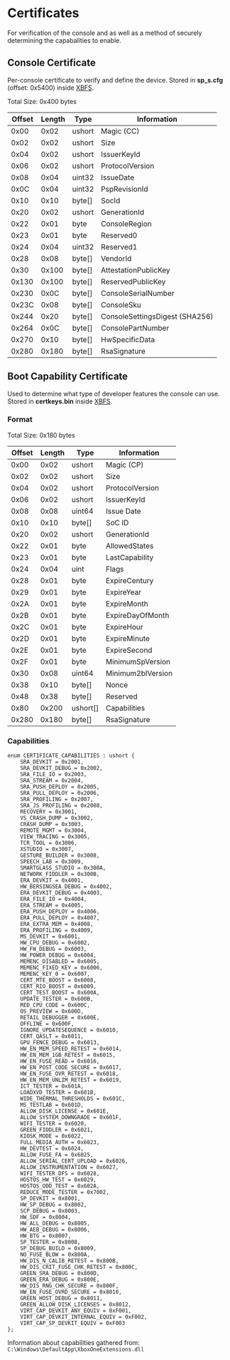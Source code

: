<!-- TITLE: Certificates -->
<!-- SUBTITLE: A quick summary of Certificates -->

# Certificates
For verification of the console and as well as a method of securely
determining the capabalities to enable.

## Console Certificate

Per-console certificate to verify and define the device. Stored in
**sp_s.cfg** (offset: 0x5400) inside [XBFS](../xbox-boot-file-system).

Total Size: 0x400 bytes

| Offset | Length | Type     | Information                    |
| ------ | ------ | -------- | ------------------------------ |
| 0x00   | 0x02   | ushort   | Magic (CC)                     |
| 0x02   | 0x02   | ushort   | Size                           |
| 0x04   | 0x02   | ushort   | IssuerKeyId                    |
| 0x06   | 0x02   | ushort   | ProtocolVersion                |
| 0x08   | 0x04   | uint32   | IssueDate                      |
| 0x0C   | 0x04   | uint32   | PspRevisionId                  |
| 0x10   | 0x10   | byte\[\] | SocId                          |
| 0x20   | 0x02   | ushort   | GenerationId                   |
| 0x22   | 0x01   | byte     | ConsoleRegion                  |
| 0x23   | 0x01   | byte     | Reserved0                      |
| 0x24   | 0x04   | uint32   | Reserved1                      |
| 0x28   | 0x08   | byte\[\] | VendorId                       |
| 0x30   | 0x100  | byte\[\] | AttestationPublicKey           |
| 0x130  | 0x100  | byte\[\] | ReservedPublicKey              |
| 0x230  | 0x0C   | byte\[\] | ConsoleSerialNumber            |
| 0x23C  | 0x08   | byte\[\] | ConsoleSku                     |
| 0x244  | 0x20   | byte\[\] | ConsoleSettingsDigest (SHA256) |
| 0x264  | 0x0C   | byte\[\] | ConsolePartNumber              |
| 0x270  | 0x10   | byte\[\] | HwSpecificData                 |
| 0x280  | 0x180  | byte\[\] | RsaSignature                   |

## Boot Capability Certificate

Used to determine what type of developer features the console can use.
Stored in **certkeys.bin** inside [XBFS](../xbox-boot-file-system).

### Format
Total Size: 0x180 bytes

| Offset | Length | Type       | Information       |
| ------ | ------ | ---------- | ----------------- |
| 0x00   | 0x02   | ushort     | Magic (CP)        |
| 0x02   | 0x02   | ushort     | Size              |
| 0x04   | 0x02   | ushort     | ProtocolVersion   |
| 0x06   | 0x02   | ushort     | IssuerKeyId       |
| 0x08   | 0x08   | uint64     | Issue Date        |
| 0x10   | 0x10   | byte\[\]   | SoC ID            |
| 0x20   | 0x02   | ushort     | GenerationId      |
| 0x22   | 0x01   | byte       | AllowedStates     |
| 0x23   | 0x01   | byte       | LastCapability    |
| 0x24   | 0x04   | uint       | Flags             |
| 0x28   | 0x01   | byte       | ExpireCentury     |
| 0x29   | 0x01   | byte       | ExpireYear        |
| 0x2A   | 0x01   | byte       | ExpireMonth       |
| 0x2B   | 0x01   | byte       | ExpireDayOfMonth  |
| 0x2C   | 0x01   | byte       | ExpireHour        |
| 0x2D   | 0x01   | byte       | ExpireMinute      |
| 0x2E   | 0x01   | byte       | ExpireSecond      |
| 0x2F   | 0x01   | byte       | MinimumSpVersion  |
| 0x30   | 0x08   | uint64     | Minimum2blVersion |
| 0x38   | 0x10   | byte\[\]   | Nonce             |
| 0x48   | 0x38   | byte\[\]   | Reserved          |
| 0x80   | 0x200  | ushort\[\] | Capabilities      |
| 0x280  | 0x180  | byte\[\]   | RsaSignature      |

### Capabilities
```
enum CERTIFICATE_CAPABILITIES : ushort {
    SRA_DEVKIT = 0x2001,
    SRA_DEVKIT_DEBUG = 0x2002,
    SRA_FILE_IO = 0x2003,
    SRA_STREAM = 0x2004,
    SRA_PUSH_DEPLOY = 0x2005,
    SRA_PULL_DEPLOY = 0x2006,
    SRA_PROFILING = 0x2007,
    SRA_JS_PROFILING = 0x2008,
    RECOVERY = 0x3001,
    VS_CRASH_DUMP = 0x3002,
    CRASH_DUMP = 0x3003,
    REMOTE_MGMT = 0x3004,
    VIEW_TRACING = 0x3005,
    TCR_TOOL = 0x3006,
    XSTUDIO = 0x3007,
    GESTURE_BUILDER = 0x3008,
    SPEECH_LAB = 0x3009,
    SMARTGLASS_STUDIO = 0x300A,
    NETWORK_FIDDLER = 0x300B,
    ERA_DEVKIT = 0x4001,
    HW_BERSINGSEA_DEBUG = 0x4002,
    ERA_DEVKIT_DEBUG = 0x4003,
    ERA_FILE_IO = 0x4004,
    ERA_STREAM = 0x4005,
    ERA_PUSH_DEPLOY = 0x4006,
    ERA_PULL_DEPLOY = 0x4007,
    ERA_EXTRA_MEM = 0x4008,
    ERA_PROFILING = 0x4009,
    MS_DEVKIT = 0x6001,
    HW_CPU_DEBUG = 0x6002,
    HW_FW_DEBUG = 0x6003,
    HW_POWER_DEBUG = 0x6004,
    MEMENC_DISABLED = 0x6005,
    MEMENC_FIXED_KEY = 0x6006,
    MEMENC_KEY_0 = 0x6007,
    CERT_MTE_BOOST = 0x6008,
    CERT_RIO_BOOST = 0x6009,
    CERT_TEST_BOOST = 0x600A,
    UPDATE_TESTER = 0x600B,
    RED_CPU_CODE = 0x600C,
    OS_PREVIEW = 0x600D,
    RETAIL_DEBUGGER = 0x600E,
    OFFLINE = 0x600F,
    IGNORE_UPDATESEQUENCE = 0x6010,
    CERT_QASLT = 0x6011,
    GPU_FENCE_DEBUG = 0x6013,
    HW_EN_MEM_SPEED_RETEST = 0x6014,
    HW_EN_MEM_1GB_RETEST = 0x6015,
    HW_EN_FUSE_READ = 0x6016,
    HW_EN_POST_CODE_SECURE = 0x6017,
    HW_EN_FUSE_OVR_RETEST = 0x6018,
    HW_EN_MEM_UNLIM_RETEST = 0x6019,
    ICT_TESTER = 0x601A,
    LOADXVD_TESTER = 0x601B,
    WIDE_THERMAL_THRESHOLDS = 0x601C,
    MS_TESTLAB = 0x601D,
    ALLOW_DISK_LICENSE = 0x601E,
    ALLOW_SYSTEM_DOWNGRADE = 0x601F,
    WIFI_TESTER = 0x6020,
    GREEN_FIDDLER = 0x6021,
    KIOSK_MODE = 0x6022,
    FULL_MEDIA_AUTH = 0x6023,
    HW_DEVTEST = 0x6024,
    ALLOW_FUSE_FA = 0x6025,
    ALLOW_SERIAL_CERT_UPLOAD = 0x6026,
    ALLOW_INSTRUMENTATION = 0x6027,
    WIFI_TESTER_DFS = 0x6028,
    HOSTOS_HW_TEST = 0x6029,
    HOSTOS_ODD_TEST = 0x602A,
    REDUCE_MODE_TESTER = 0x7002,
    SP_DEVKIT = 0x8001,
    HW_SP_DEBUG = 0x8002,
    SCP_DEBUG = 0x8003,
    HW_SDF = 0x8004,
    HW_ALL_DEBUG = 0x8005,
    HW_AEB_DEBUG = 0x8006,
    HW_BTG = 0x8007,
    SP_TESTER = 0x8008,
    SP_DEBUG_BUILD = 0x8009,
    NO_FUSE_BLOW = 0x800A,
    HW_DIS_N_CALIB_RETEST = 0x800B,
    HW_DIS_CRIT_FUSE_CHK_RETEST = 0x800C,
    GREEN_SRA_DEBUG = 0x800D,
    GREEN_ERA_DEBUG = 0x800E,
    HW_DIS_RNG_CHK_SECURE = 0x800F,
    HW_EN_FUSE_OVRD_SECURE = 0x8010,
    GREEN_HOST_DEBUG = 0x8011,
    GREEN_ALLOW_DISK_LICENSES = 0x8012,
    VIRT_CAP_DEVKIT_ANY_EQUIV = 0xF001,
    VIRT_CAP_DEVKIT_INTERNAL_EQUIV = 0xF002,
    VIRT_CAP_SP_DEVKIT_EQUIV = 0xF003
};
```

Information about capabilities gathered from: `C:\Windows\DefaultApp\XboxOneExtensions.dll`
